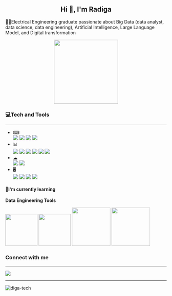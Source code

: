 <h2 align="center">Hi 👋, I'm Radiga</h2>
<p align="left">👨‍💻Electrical Engineering graduate passionate about Big Data (data analyst, data science, data engineering), Artificial Intelligence, Large Language Model, and Digital transformation</p>
<p align="center"><img height=200px src="https://images.squarespace-cdn.com/content/v1/5769fc401b631bab1addb2ab/1541580611624-TE64QGKRJG8SWAIUS7NS/ke17ZwdGBToddI8pDm48kPoswlzjSVMM-SxOp7CV59BZw-zPPgdn4jUwVcJE1ZvWQUxwkmyExglNqGp0IvTJZamWLI2zvYWH8K3-s_4yszcp2ryTI0HqTOaaUohrI8PI6FXy8c9PWtBlqAVlUS5izpdcIXDZqDYvprRqZ29Pw0o/coding-freak.gif"/>
</p>
<h3>💻Tech and Tools</h3><hr>
<ul>
  <li>⌨</li>
  <img src="https://img.shields.io/badge/HTML5-E34F26?style=for-the-badge&logo=html5&logoColor=white"/> <img src="https://img.shields.io/badge/CSS3-1572B6?style=for-the-badge&logo=css3&logoColor=white"/> <img src="https://img.shields.io/badge/JavaScript-323330?style=for-the-badge&logo=javascript&logoColor=F7DF1E"/> <img src="https://img.shields.io/badge/Node%20js-339933?style=for-the-badge&logo=nodedotjs&logoColor=white"/> 
  <li>📊</li>
  <img src="https://img.shields.io/badge/Python-FFD43B?style=for-the-badge&logo=python&logoColor=blue"/> <img src="https://img.shields.io/badge/scikit_learn-F7931E?style=for-the-badge&logo=scikit-learn&logoColor=white"/> <img src="https://img.shields.io/badge/TensorFlow-FF6F00?style=for-the-badge&logo=TensorFlow&logoColor=white"/> <img src="https://img.shields.io/badge/Keras-D00000?style=for-the-badge&logo=Keras&logoColor=white"/> <img src="https://img.shields.io/badge/MySQL-005C84?style=for-the-badge&logo=mysql&logoColor=white"/> <img src="[https://img.shields.io/badge/MySQL-005C84?style=for-the-badge&logo=mysql&logoColor=white](https://img.shields.io/badge/-HuggingFace-FDEE21?style=for-the-badge&logo=HuggingFace&logoColor=black)"/> 
  <li>☁</li>
  <img src="https://img.shields.io/badge/Docker-2CA5E0?style=for-the-badge&logo=docker&logoColor=white"/> <img src="https://img.shields.io/badge/Alibaba_Cloud-FF6A00?style=for-the-badge&logo=alibabacloud&logoColor=white"/> 
  
  <li>🖥</li>
  <img src="https://img.shields.io/badge/Windows-0078D6?style=for-the-badge&logo=windows&logoColor=white"/> <img src="https://img.shields.io/badge/Linux-FCC624?style=for-the-badge&logo=linux&logoColor=black"/> <img src="https://img.shields.io/badge/Raspberry%20Pi-A22846?style=for-the-badge&logo=Raspberry%20Pi&logoColor=white"/> <img src="https://img.shields.io/badge/Arduino-00979D?style=for-the-badge&logo=Arduino&logoColor=white"/>
</ul>


<h4>📝I'm currently learning</h4>
<b>Data Engineering Tools</b> 

<p> <img width=100 src="https://raw.githubusercontent.com/marwin1991/profile-technology-icons/refs/heads/main/icons/gcp.png"/> <img width=100 src="https://raw.githubusercontent.com/marwin1991/profile-technology-icons/refs/heads/main/icons/apache_spark.png"/> <img width=120 src="https://upload.wikimedia.org/wikipedia/commons/d/de/AirflowLogo.png"/> <img width=120 src="https://logos-world.net/wp-content/uploads/2022/11/Snowflake-Logo-500x281.png"/> </p>


<h3 align="left">Connect with me</h3><hr>
<p align="left">
  <a href="https://www.linkedin.com/in/muhammad-radiga-gubarda/">
    <img src="https://img.shields.io/badge/LinkedIn-0077B5?style=for-the-badge&logo=linkedin&logoColor=white"/>
  </a>
  
</p>
<hr>
<p><img align="left" src="https://github-readme-stats.vercel.app/api/top-langs?username=diga-tech&show_icons=true&locale=en&layout=compact" alt="diga-tech" /></p>

